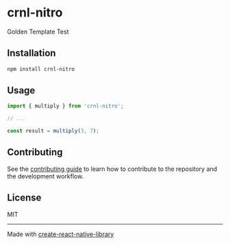 # crnl-nitro

Golden Template Test

## Installation

```sh
npm install crnl-nitro
```

## Usage


```js
import { multiply } from 'crnl-nitro';

// ...

const result = multiply(3, 7);
```


## Contributing

See the [contributing guide](CONTRIBUTING.md) to learn how to contribute to the repository and the development workflow.

## License

MIT

---

Made with [create-react-native-library](https://github.com/callstack/react-native-builder-bob)
